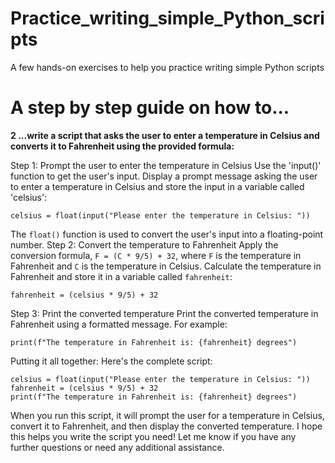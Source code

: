 # Practice_writing_simple_Python_scripts
A few hands-on exercises to help you practice writing simple Python scripts

# A step by step guide on how to...

**2 ...write a script that asks the user to enter a temperature in Celsius and converts it to Fahrenheit using the provided formula:**

Step 1: Prompt the user to enter the temperature in Celsius
Use the 'input()' function to get the user's input. Display a prompt message asking the user to enter a temperature in Celsius and store the input in a variable called 'celsius':

`celsius = float(input("Please enter the temperature in Celsius: "))`

The `float()` function is used to convert the user's input into a floating-point number.
Step 2: Convert the temperature to Fahrenheit
Apply the conversion formula, `F = (C * 9/5) + 32`, where `F` is the temperature in Fahrenheit and `C` is the temperature in Celsius. Calculate the temperature in Fahrenheit and store it in a variable called `fahrenheit`:

`fahrenheit = (celsius * 9/5) + 32`

Step 3: Print the converted temperature
Print the converted temperature in Fahrenheit using a formatted message. For example:

`print(f"The temperature in Fahrenheit is: {fahrenheit} degrees")`

Putting it all together:
Here's the complete script:

```
celsius = float(input("Please enter the temperature in Celsius: "))
fahrenheit = (celsius * 9/5) + 32
print(f"The temperature in Fahrenheit is: {fahrenheit} degrees")
```

When you run this script, it will prompt the user for a temperature in Celsius, convert it to Fahrenheit, and then display the converted temperature.
I hope this helps you write the script you need! Let me know if you have any further questions or need any additional assistance.